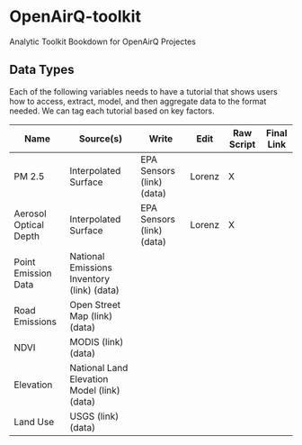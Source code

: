 # OpenAirQ-toolkit
Analytic Toolkit Bookdown for OpenAirQ Projectes



## Data Types
Each of the following variables needs to have a tutorial that shows users how to access, extract, model, and then aggregate data to the format needed. We can tag each tutorial based on key factors.

Name | Source(s) | Write | Edit | Raw Script | Final Link
--- | --- | --- | --- | --- | ---  
PM 2.5 | Interpolated Surface | EPA Sensors (link) (data) | Lorenz | X |  | 
Aerosol Optical Depth | Interpolated Surface | EPA Sensors (link) (data) | Lorenz | X |  | 
Point Emission Data | National Emissions Inventory (link) (data) |  |  |  | 
Road Emissions | Open Street Map (link) (data) |  |  |  | 
NDVI | MODIS (link) (data) |  |  |  | 
Elevation | National Land Elevation Model (link) (data) |  |  |  | 
Land Use | USGS (link) (data) |  |  |  |




